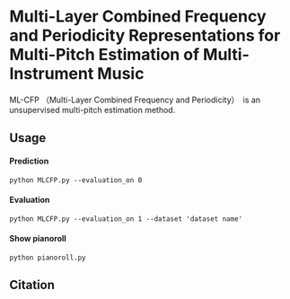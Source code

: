 # Multi-Layer Combined Frequency and Periodicity Representations for Multi-Pitch Estimation of Multi-Instrument Music
ML-CFP （Multi-Layer Combined Frequency and Periodicity）　is an unsupervised multi-pitch estimation method.

## Usage
#### Prediction
  ```
  python MLCFP.py --evaluation_on 0
  ```
#### Evaluation
  ```
  python MLCFP.py --evaluation_on 1 --dataset 'dataset name'
  ```
#### Show pianoroll
  ```
  python pianoroll.py
  ```
## Citation
